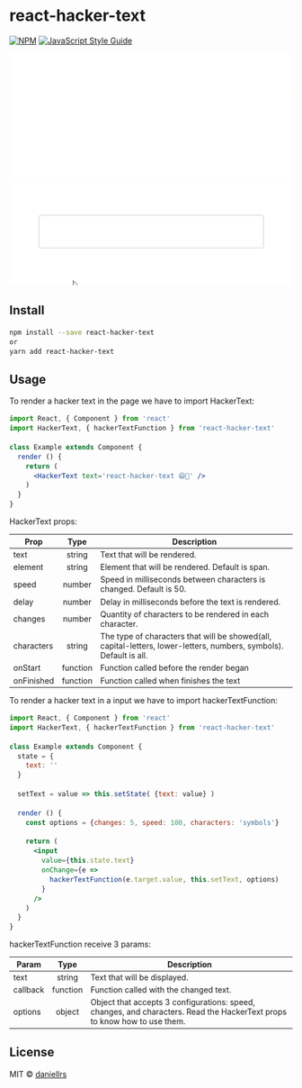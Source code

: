 # react-hacker-text

>

[![NPM](https://img.shields.io/npm/v/react-hacker-text.svg)](https://www.npmjs.com/package/react-hacker-text) [![JavaScript Style Guide](https://img.shields.io/badge/code_style-standard-brightgreen.svg)](https://standardjs.com)

![](https://raw.githubusercontent.com/daniellrs/react-hacker-text/master/assets/example1.gif)
![](https://raw.githubusercontent.com/daniellrs/react-hacker-text/master/assets/example2.gif)

## Install

```bash
npm install --save react-hacker-text
or
yarn add react-hacker-text
```

## Usage

To render a hacker text in the page we have to import HackerText:

```jsx
import React, { Component } from 'react'
import HackerText, { hackerTextFunction } from 'react-hacker-text'

class Example extends Component {
  render () {
    return (
      <HackerText text='react-hacker-text 😄🎉' />
    )
  }
}
```

HackerText props:

| Prop       | Type           | Description  |
| ------------- |:-------------:| ------------- |
| text      | string | Text that will be rendered. |
| element      | string | Element that will be rendered. Default is span. |
| speed      | number | Speed in milliseconds between characters is changed. Default is 50. |
| delay      | number | Delay in milliseconds before the text is rendered. |
| changes      | number | Quantity of characters to be rendered in each character. |
| characters      | string | The type of characters that will be showed(all, capital-letters, lower-letters, numbers, symbols). Default is all. |
| onStart      | function | Function called before the render began |
| onFinished      | function | Function called when finishes the text |

To render a hacker text in a input we have to import hackerTextFunction:

```jsx
import React, { Component } from 'react'
import HackerText, { hackerTextFunction } from 'react-hacker-text'

class Example extends Component {
  state = {
    text: ''
  }
  
  setText = value => this.setState( {text: value} )
  
  render () {
    const options = {changes: 5, speed: 100, characters: 'symbols'}
    
    return (
      <input 
        value={this.state.text} 
        onChange={e => 
          hackerTextFunction(e.target.value, this.setText, options)
        }
      />
    )
  }
}
```

hackerTextFunction receive 3 params:

| Param       | Type           | Description  |
| ------------- |:-------------:| ------------- |
| text      | string | Text that will be displayed. |
| callback      | function | Function called with the changed text. |
| options      | object | Object that accepts 3 configurations: speed, changes, and characters. Read the HackerText props to know how to use them. |

## License

MIT © [daniellrs](https://github.com/daniellrs)
